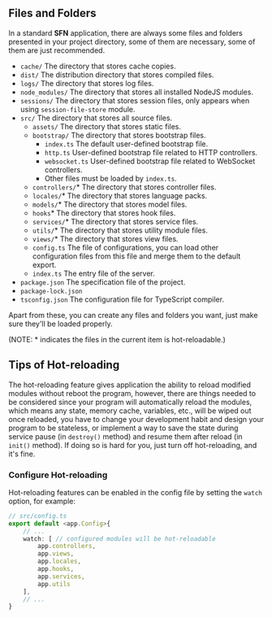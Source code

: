 <!-- title: Structure; order: 2 -->
## Files and Folders

In a standard **SFN** application, there are always some files and folders 
presented in your project directory, some of them are necessary, some of them are 
just recommended.

- `cache/` The directory that stores cache copies.
- `dist/` The distribution directory that stores compiled files.
- `logs/` The directory that stores log files.
- `node_modules/` The directory that stores all installed NodeJS modules.
- `sessions/` The directory that stores session files, only appears when using 
    `session-file-store` module.
- `src/` The directory that stores all source files.
    - `assets/` The directory that stores static files.
    - `bootstrap/` The directory that stores bootstrap files.
        - `index.ts` The default user-defined bootstrap file.
        - `http.ts`  User-defined bootstrap file related to HTTP controllers.
        - `websocket.ts` User-defined bootstrap file related to WebSocket controllers.
        - Other files must be loaded by `index.ts`.
    - `controllers/`* The directory that stores controller files.
    - `locales/`* The directory that stores language packs.
    - `models/`* The directory that stores model files.
    - `hooks`* The directory that stores hook files. 
    - `services/`* The directory that stores service files.
    - `utils/`* The directory that stores utility module files.
    - `views/`* The directory that stores view files.
    - `config.ts` The file of configurations, you can load other configuration
        files from this file and merge them to the default export.
    - `index.ts` The entry file of the server.
- `package.json` The specification file of the project.
- `package-lock.json`
- `tsconfig.json` The configuration file for TypeScript compiler.

Apart from these, you can create any files and folders you want, just make 
sure they'll be loaded properly.

(NOTE: * indicates the files in the current item is hot-reloadable.)

## Tips of Hot-reloading

The hot-reloading feature gives application the ability to reload modified
modules without reboot the program, however, there are things needed to be
considered since your program will automatically reload the modules, which means
any state, memory cache, variables, etc., will be wiped out once reloaded, you
have to change your development habit and design your program to be stateless,
or implement a way to save the state during service pause (in `destroy()` method)
and resume them after reload (in `init()` method). If doing so is hard for you,
just turn off hot-reloading, and it's fine.

### Configure Hot-reloading

Hot-reloading features can be enabled in the config file by setting the
`watch` option, for example:

```ts
// src/config.ts
export default <app.Config>{
    // ...
    watch: [ // configured modules will be hot-reloadable
        app.controllers,
        app.views,
        app.locales,
        app.hooks,
        app.services,
        app.utils
    ],
    // ...
}
```
